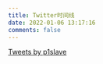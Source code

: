 ```yaml
---
title: Twitter时间线
date: 2022-01-06 13:17:16
comments: false
---
```


<a class="twitter-timeline" href="https://twitter.com/p1slave?ref_src=twsrc%5Etfw">Tweets by p1slave</a> <script async src="https://platform.twitter.com/widgets.js" charset="utf-8"></script> 